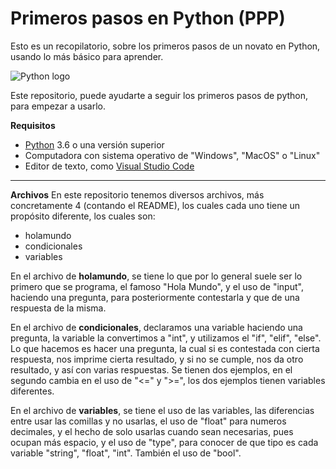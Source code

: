 # Primeros pasos en Python (PPP)
Esto es un recopilatorio, sobre los primeros pasos de un novato en Python, usando lo más básico para aprender.

![Python logo](https://logoeps.com/wp-content/uploads/2012/10/python-logo-vector.png)

Este repositorio, puede ayudarte a seguir los primeros pasos de python, para empezar a usarlo.

**Requisitos**
- [Python](https://www.python.org) 3.6 o una versión superior
- Computadora con sistema operativo de "Windows", "MacOS" o "Linux"
- Editor de texto, como [Visual Studio Code](https://code.visualstudio.com) 

--------------------------

**Archivos**
En este repositorio tenemos diversos archivos, más concretamente 4 (contando el README), los cuales cada uno tiene un propósito diferente, los cuales son:

- holamundo
- condicionales
- variables

En el archivo de **holamundo**, se tiene lo que por lo general suele ser lo primero que se programa, el famoso "Hola Mundo", y el uso de "input", haciendo una pregunta, para posteriormente contestarla y que de una respuesta de la misma.

En el archivo de **condicionales**, declaramos una variable haciendo una pregunta, la variable la convertimos a "int", y utilizamos el "if", "elif", "else". Lo que hacemos es hacer una pregunta, la cual si es contestada con cierta respuesta, nos imprime cierta resultado, y si no se cumple, nos da otro resultado, y así con varias respuestas. Se tienen dos ejemplos, en el segundo cambia en el uso de "<=" y ">=", los dos ejemplos tienen variables diferentes.

En el archivo de **variables**, se tiene el uso de las variables, las diferencias entre usar las comillas y no usarlas, el uso de "float" para numeros decimales, y el hecho de solo usarlas cuando sean necesarias, pues ocupan más espacio, y el uso de "type", para conocer de que tipo es cada variable "string", "float", "int". También el uso de "bool".
